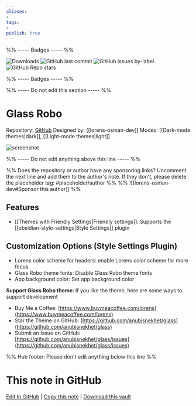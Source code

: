 ```yaml
---
aliases:
- 
tags: 
- 
publish: true
---
```


%% ----- Badges ----- %%

![Downloads](https://img.shields.io/badge/downloads-2504-573E7A?style=for-the-badge&logo=)
![GitHub last commit](https://img.shields.io/github/last-commit/lorens-osman-dev/Glass-Robo?color=573E7A&label=last%20update&logo=github&style=for-the-badge)
![GitHub issues by-label](https://img.shields.io/github/issues/lorens-osman-dev/Glass-Robo/help%20wanted?color=573E7A&logo=github&style=for-the-badge) 
![GitHub Repo stars](https://img.shields.io/github/stars/lorens-osman-dev/Glass-Robo?color=573E7A&logo=github&style=for-the-badge)

%% ----- Badges ----- %%

%% ----- Do not edit this section ----- %%

# Glass Robo

Repository: [GitHub](https://github.com/lorens-osman-dev/Glass-Robo)
Designed by: [[lorens-osman-dev]]
Modes: [[Dark-mode themes|dark]], [[Light-mode themes|light]]



![screenshot](https://github.com/lorens-osman-dev/Glass-Robo/raw/HEAD/cover.png)

%% ----- Do not edit anything above this line ----- %% 

%% Does the repository or author have any sponsoring links? Uncomment the next line and add them to the author's note. If they don't, please delete the placeholder tag: #placeholder/author %%
%% ![[lorens-osman-dev#Sponsor this author]] %%


## Features

- [[Themes with Friendly Settings|Friendly settings]]: Supports the [[obsidian-style-settings|Style Settings]] plugin

## Customization Options (Style Settings Plugin) 
- Lorens color scheme for headers: enable Lorens color scheme for more focus
- Glass Robo theme fonts: Disable Glass Robo theme fonts
- App background color: Set app background color

**Support Glass Robo theme**: If you like the theme, here are some ways to support development
- Buy Me a Coffee: [https://www.buymeacoffee.com/lorens](https://www.buymeacoffee.com/lorens)
- Star the Theme on GitHub: [https://github.com/anubisnekhet/glass](https://github.com/anubisnekhet/glass)
- Submit an Issue on GitHub: [https://github.com/anubisnekhet/glass/issues](https://github.com/anubisnekhet/glass/issues)


%% Hub footer: Please don't edit anything below this line %%

# This note in GitHub

<span class="git-footer">[Edit In GitHub](https://github.dev/obsidian-community/obsidian-hub/blob/main/02%20-%20Community%20Expansions/02.05%20All%20Community%20Expansions/Themes/Glass%20Robo.md "git-hub-edit-note") | [Copy this note](https://raw.githubusercontent.com/obsidian-community/obsidian-hub/main/02%20-%20Community%20Expansions/02.05%20All%20Community%20Expansions/Themes/Glass%20Robo.md "git-hub-copy-note") | [Download this vault](https://github.com/obsidian-community/obsidian-hub/archive/refs/heads/main.zip "git-hub-download-vault") </span>
